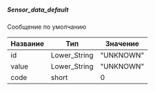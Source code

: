 ##### Sensor_data_default

Сообщение по умолчанию

| Название | Тип           | Значение  |
|----------|---------------|-----------|
| id       | Lower_String  | "UNKNOWN" |
| value    | Lower_String  | "UNKNOWN" |
| code     | short         | 0         |